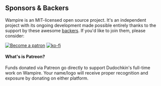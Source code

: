 ## Sponsors &amp; Backers

Wampire is an MIT-licensed open source project. It's an independent project with its ongoing development made possible 
entirely thanks to the support by these awesome [backers](./BACKERS.md). If 
you'd like to join them, please consider:

[![Become a patron](https://raw.githubusercontent.com/wiki/ohyo-io/wampire/images/patreon.png)](https://www.patreon.com/dudochkin)
[![ko-fi](https://raw.githubusercontent.com/wiki/ohyo-io/wampire/images/kofi2.png)](https://ko-fi.com/Y8Y3E0YQ)


#### What's is Patreon?

Funds donated via Patreon go directly to support Dudochkin's full-time work on Wampire. Your 
name/logo will receive proper recognition and exposure by donating on either platform.
